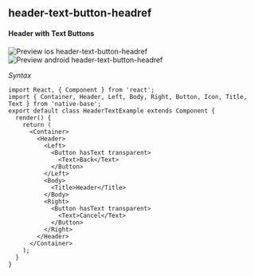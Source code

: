 ## header-text-button-headref

#### Header with Text Buttons

![Preview ios header-text-button-headref](https://github.com/GeekyAnts/NativeBase-KitchenSink/raw/v2.5.2/screenshots/ios/header-with-text-button.png)
![Preview android header-text-button-headref](https://github.com/GeekyAnts/NativeBase-KitchenSink/raw/v2.5.2/screenshots/android/header-with-text-button.png)

*Syntax*

<pre class="line-numbers"><code class="language-jsx">import React, { Component } from 'react';
import { Container, Header, Left, Body, Right, Button, Icon, Title, Text } from 'native-base';
export default class HeaderTextExample extends Component {
  render() {
    return (
      &lt;Container>
        &lt;Header>
          &lt;Left>
            &lt;Button hasText transparent>
              &lt;Text>Back&lt;/Text>
            &lt;/Button>
          &lt;/Left>
          &lt;Body>
            &lt;Title>Header&lt;/Title>
          &lt;/Body>
          &lt;Right>
            &lt;Button hasText transparent>
              &lt;Text>Cancel&lt;/Text>
            &lt;/Button>
          &lt;/Right>
        &lt;/Header>
      &lt;/Container>
    );
  }
}</code></pre><br />